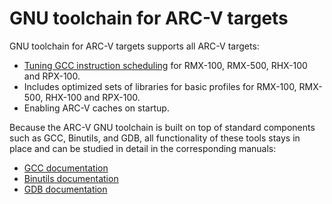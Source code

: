 # GNU toolchain for ARC-V targets

GNU toolchain for ARC-V targets supports all ARC-V targets:

* [Tuning GCC instruction scheduling](#tuning-scheduling) for RMX-100, RMX-500, RHX-100 and RPX-100.
* Includes optimized sets of libraries for basic profiles for RMX-100, RMX-500, RHX-100 and RPX-100.
* Enabling ARC-V caches on startup.

Because the ARC-V GNU toolchain is built on top of standard components such as GCC, Binutils, and GDB,
all functionality of these tools stays in place and can be studied in detail in the corresponding manuals:

* [GCC documentation](https://gcc.gnu.org/onlinedocs/14.2.0/)
* [Binutils documentation](https://sourceware.org/binutils/docs-2.43/)
* [GDB documentation](https://www.sourceware.org/gdb/documentation/)
